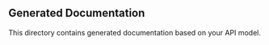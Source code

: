 ## Generated Documentation

This directory contains generated documentation based on your API model.